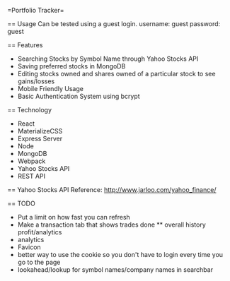 =Portfolio Tracker=

== Usage
Can be tested using a guest login.
username: guest
password: guest

== Features
* Searching Stocks by Symbol Name through Yahoo Stocks API
* Saving preferred stocks in MongoDB 
* Editing stocks owned and shares owned of a particular stock to see gains/losses
* Mobile Friendly Usage
* Basic Authentication System using bcrypt

== Technology
* React
* MaterializeCSS
* Express Server
* Node
* MongoDB
* Webpack
* Yahoo Stocks API
* REST API

== Yahoo Stocks API
Reference: http://www.jarloo.com/yahoo_finance/

== TODO 

* Put a limit on how fast you can refresh
* Make a transaction tab that shows trades done
** overall history profit/analytics
* analytics
* Favicon
* better way to use the cookie so you don't have to login every time you go to the page
* lookahead/lookup for symbol names/company names in searchbar